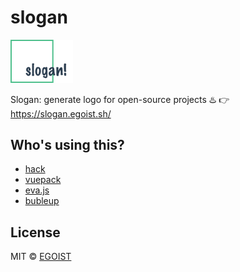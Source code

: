 # slogan

<img src="./logo.png" width="100"/>

Slogan: generate logo for open-source projects ♨️ 👉 https://slogan.egoist.sh/

## Who's using this?

- [hack](https://github.com/egoist/hack)
- [vuepack](https://github.com/egoist/vuepack)
- [eva.js](https://github.com/egoist/eva.js)
- [bubleup](https://github.com/egoist/bubleup)

## License

MIT &copy; [EGOIST](https://github.com/egoist)
